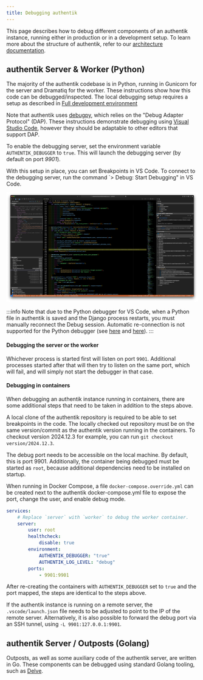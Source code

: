 ```yaml
---
title: Debugging authentik
---
```


This page describes how to debug different components of an authentik instance, running either in production or in a development setup. To learn more about the structure of authentik, refer to our [architecture documentation](../../core/architecture.md).

## authentik Server & Worker (Python)

The majority of the authentik codebase is in Python, running in Gunicorn for the server and Dramatiq for the worker. These instructions show how this code can be debugged/inspected. The local debugging setup requires a setup as described in [Full development environment](./full-dev-environment.mdx)

Note that authentik uses [debugpy](https://github.com/microsoft/debugpy), which relies on the "Debug Adapter Protocol" (DAP). These instructions demonstrate debugging using [Visual Studio Code](https://code.visualstudio.com/), however they should be adaptable to other editors that support DAP.

To enable the debugging server, set the environment variable `AUTHENTIK_DEBUGGER` to `true`. This will launch the debugging server (by default on port _9901_).

With this setup in place, you can set Breakpoints in VS Code. To connect to the debugging server, run the command `> Debug: Start Debugging" in VS Code.

![](./debug_vscode.png)

:::info
Note that due to the Python debugger for VS Code, when a Python file in authentik is saved and the Django process restarts, you must manually reconnect the Debug session. Automatic re-connection is not supported for the Python debugger (see [here](https://github.com/microsoft/vscode-python/issues/19998) and [here](https://github.com/microsoft/vscode-python/issues/1182)).
:::

#### Debugging the server or the worker

Whichever process is started first will listen on port `9901`. Additional processes started after that will then try to listen on the same port, which will fail, and will simply not start the debugger in that case.

#### Debugging in containers

When debugging an authentik instance running in containers, there are some additional steps that need to be taken in addition to the steps above.

A local clone of the authentik repository is required to be able to set breakpoints in the code. The locally checked out repository must be on the same version/commit as the authentik version running in the containers. To checkout version 2024.12.3 for example, you can run `git checkout version/2024.12.3`.

The debug port needs to be accessible on the local machine. By default, this is port 9901. Additionally, the container being debugged must be started as `root`, because additional dependencies need to be installed on startup.

When running in Docker Compose, a file `docker-compose.override.yml` can be created next to the authentik docker-compose.yml file to expose the port, change the user, and enable debug mode.

```yaml
services:
    # Replace `server` with `worker` to debug the worker container.
    server:
        user: root
        healthcheck:
            disable: true
        environment:
            AUTHENTIK_DEBUGGER: "true"
            AUTHENTIK_LOG_LEVEL: "debug"
        ports:
            - 9901:9901
```

After re-creating the containers with `AUTHENTIK_DEBUGGER` set to `true` and the port mapped, the steps are identical to the steps above.

If the authentik instance is running on a remote server, the `.vscode/launch.json` file needs to be adjusted to point to the IP of the remote server. Alternatively, it is also possible to forward the debug port via an SSH tunnel, using `-L 9901:127.0.0.1:9901`.

## authentik Server / Outposts (Golang)

Outposts, as well as some auxiliary code of the authentik server, are written in Go. These components can be debugged using standard Golang tooling, such as [Delve](https://github.com/go-delve/delve).

